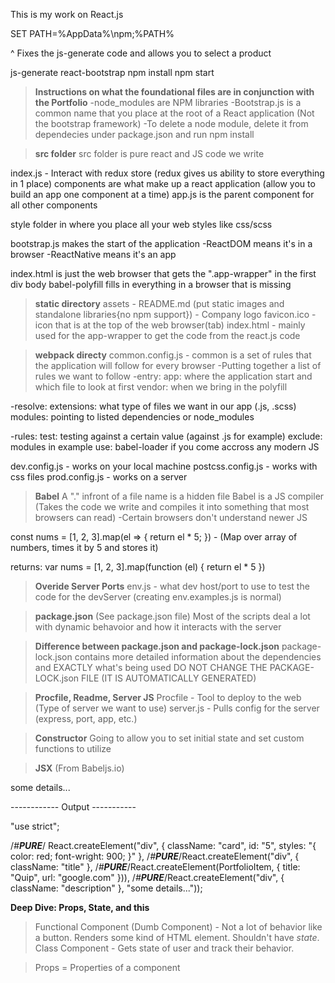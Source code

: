 This is my work on React.js

SET PATH=%AppData%\npm;%PATH%

^ Fixes the js-generate code and allows you to select a product

js-generate
react-bootstrap
npm install
npm start

> **Instructions on what the foundational files are in conjunction with the Portfolio**
-node_modules are NPM libraries
-Bootstrap.js is a common name that you place at the root of a React application (Not the bootstrap framework)
-To delete a node module, delete it from dependecies under package.json and run npm install


> **src folder**
src folder is pure react and JS code we write

index.js - Interact with redux store (redux gives us ability to store everything in 1 place)
components are what make up a react application (allow you to build an app one component at a time)
app.js is the parent component for all other components

style folder in where you place all your web styles like css/scss

bootstrap.js makes the start of the application
-ReactDOM means it's in a browser
-ReactNative means it's an app

index.html is just the web browser that gets the ".app-wrapper" in the first div body
babel-polyfill fills in everything in a browser that is missing


> **static directory**
assets - README.md (put static images and standalone libraries{no npm support}) - Company logo
favicon.ico - icon that is at the top of the web browser(tab)
index.html - mainly used for the app-wrapper to get the code from the react.js code


> **webpack directy**
common.config.js - common is a set of rules that the application will follow for every browser
-Putting together a list of rules we want to follow
-entry:
app:  where the application start and which file to look at first
vendor:  when we bring in the polyfill

-resolve:
extensions: what type of files we want in our app (.js, .scss)
modules: pointing to listed dependencies or node_modules

-rules:
test: testing against a certain value (against .js for example)
exclude: modules in example
use: babel-loader if you come accross any modern JS

dev.config.js - works on your local machine
postcss.config.js - works with css files
prod.config.js - works on a server


> **Babel**
A "." infront of a file name is a hidden file
Babel is a JS compiler (Takes the code we write and compiles it into something that most browsers can read)
-Certain browsers don't understand newer JS

const nums = [1, 2, 3].map(el => {
    return el * 5;
}) - (Map over array of numbers, times it by 5 and stores it)

returns: var nums = [1, 2, 3].map(function (el) {
    return el * 5
})


> **Overide Server Ports**
env.js - what dev host/port to use to test the code for the devServer (creating env.examples.js is normal)


> **package.json**
(See package.json file)
Most of the scripts deal a lot with dynamic behavoior and how it interacts with the server


> **Difference between package.json and package-lock.json**
package-lock.json contains more detailed information about the dependencies and EXACTLY what's being used
DO NOT CHANGE THE PACKAGE-LOCK.json FILE (IT IS AUTOMATICALLY GENERATED)


> **Procfile, Readme, Server JS**
Procfile - Tool to deploy to the web (Type of server we want to use)
server.js - Pulls config for the server (express, port, app, etc.)

> **Constructor**
Going to allow you to set initial state and set custom functions to utilize


> **JSX**
(From Babeljs.io)
<div className = "card" id = "5" styles = "{ color: red; font-wright: 900; }">
  <div className = "title">
<PortfolioItem title="Quip" url="google.com" />
  </div>
  
  <div className = "description">
    some details...
  </div>
</div>

------------ Output -----------

"use strict";

/*#__PURE__*/
React.createElement("div", {
  className: "card",
  id: "5",
  styles: "{ color: red; font-wright: 900; }"
}, /*#__PURE__*/React.createElement("div", {
  className: "title"
}, /*#__PURE__*/React.createElement(PortfolioItem, {
  title: "Quip",
  url: "google.com"
})), /*#__PURE__*/React.createElement("div", {
  className: "description"
}, "some details..."));


**Deep Dive: Props, State, and this**
> Functional Component (Dumb Component) - Not a lot of behavior like a button. Renders some kind of HTML element. Shouldn't have _state_.
Class Component - Gets state of user and track their behavior.

> Props = Properties of a component